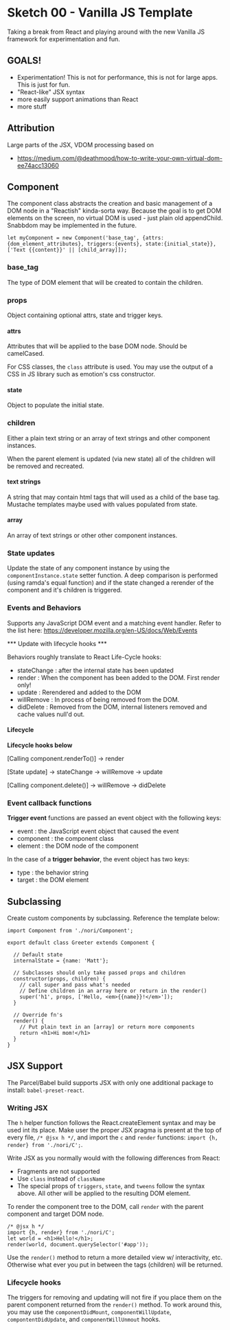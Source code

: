 # Sketch 00 - Vanilla JS Template

Taking a break from React and playing around with the new Vanilla JS framework for experimentation and fun.

## GOALS!

- Experimentation! This is not for performance, this is not for large apps. This is just for fun.
- "React-like" JSX syntax
- more easily support animations than React
- more stuff

## Attribution

Large parts of the JSX, VDOM processing based on
- https://medium.com/@deathmood/how-to-write-your-own-virtual-dom-ee74acc13060

## Component

The component class abstracts the creation and basic management of a DOM node in a "Reactish" kinda-sorta way. Because the goal is to get DOM elements on the screen, no virtual DOM is used - just plain old appendChild. Snabbdom may be implemented in the future.

`let myComponent = new Component('base_tag', {attrs:{dom_element_attributes}, triggers:{events}, state:{initial_state}}, ['Text {{content}}' || [child_array]]);`


### base_tag

The type of DOM element that will be created to contain the children.

### props 

Object containing optional attrs, state and trigger keys.

#### attrs

Attributes that will be applied to the base DOM node. Should be camelCased. 

For CSS classes, the `class` attribute is used. You may use the output of a CSS in JS library such as emotion's css constructor. 

#### state

Object to populate the initial state.

### children

Either a plain text string or an array of text strings and other component instances.

When the parent element is updated (via new state) all of the children will be removed and recreated.

#### text strings

A string that may contain html tags that will used as a child of the base tag. Mustache templates maybe used with values populated from state.

#### array

An array of text strings or other other component instances.

### State updates

Update the state of any component instance by using the `componentInstance.state` setter function. A deep comparison is performed (using ramda's equal function) and if the state changed a rerender of the component and it's children is triggered.

### Events and Behaviors

Supports any JavaScript DOM event and a matching event handler. Refer to the list here: https://developer.mozilla.org/en-US/docs/Web/Events

*** Update with lifecycle hooks ***

Behaviors roughly translate to React Life-Cycle hooks: 

- stateChange : after the internal state has been updated 
- render : When the component has been added to the DOM. First render only!
- update :  Rerendered and added to the DOM
- willRemove : In process of being removed from the DOM.
- didDelete : Removed from the DOM, internal listeners removed and cache values null'd out.

#### Lifecycle

**Lifecycle hooks below**

[Calling component.renderTo()] -> render

[State update] -> stateChange -> willRemove -> update

[Calling component.delete()] -> willRemove -> didDelete

### Event callback functions

**Trigger event** functions are passed an event object with the following keys:

- event : the JavaScript event object that caused the event
- component : the component class
- element : the DOM node of the component

In the case of a **trigger behavior**, the event object has two keys: 

- type : the behavior string
- target : the DOM element

## Subclassing

Create custom components by subclassing. Reference the template below:

    import Component from './nori/Component';
    
    export default class Greeter extends Component {
    
      // Default state
      internalState = {name: 'Matt'};
    
      // Subclasses should only take passed props and children
      constructor(props, children) {
        // call super and pass what's needed
        // Define children in an array here or return in the render()
        super('h1', props, ['Hello, <em>{{name}}!</em>']);
      }
    
      // Override fn's
      render() {
        // Put plain text in an [array] or return more components
        return <h1>Hi mom!</h1>
      }
    }

## JSX Support

The Parcel/Babel build supports JSX with only one additional package to install: `babel-preset-react`. 

### Writing JSX

The `h` helper function follows the React.createElement syntax and may be used int its place. Make user the proper JSX pragma is present at the top of every file, `/* @jsx h */`, and import the `c` and `render` functions: `import {h, render} from './nori/C';`. 

Write JSX as you normally would with the following differences from React:

- Fragments are not supported
- Use `class` instead of `className`
- The special props of `triggers`, `state`, and `tweens` follow the syntax above. All other will be applied to the resulting DOM element. 

To render the component tree to the DOM, call `render` with the parent component and target DOM node.

    /* @jsx h */
    import {h, render} from './nori/C';
    let world = <h1>Hello!</h1>;
    render(world, document.querySelector('#app'));

Use the `render()` method to return a more detailed view w/ interactivity, etc. Otherwise what ever you put in between the tags (children) will be returned.

### Lifecycle hooks

The triggers for removing and updating will not fire if you place them on the parent component returned from the `render()` method. To work around this, you may use the `componentDidMount`, `componentWillUpdate`, `compontentDidUpdate`, and `componentWillUnmout` hooks.   

